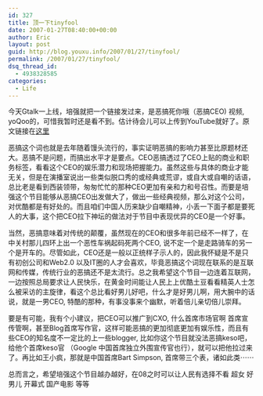 ```yaml
---
id: 327
title: 顶一下tinyfool
date: 2007-01-27T08:40:00+00:00
author: Eric
layout: post
guid: http://blog.youxu.info/2007/01/27/tinyfool/
permalink: /2007/01/27/tinyfool/
dsq_thread_id:
  - 4938328585
categories:
  - Life
---
```

今天Gtalk一上线，培强就把一个链接发过来，是恶搞死你哦（恶搞CEO) 视频, yoQoo的，可惜我暂时还是看不到。估计待会儿可以上传到YouTube就好了。原文链接在[这里](http://www.tinydust.net/jsjy/sxl/2007/01/ceo.html)

恶搞这个词也就是去年随着馒头流行的，事实证明恶搞的影响力甚至比原题材还大。恶搞不是问题，而搞出水平才是要点。CEO恶搞透过了CEO上贴的商业和职务标签，看看这个CEO的娱乐潜力和现场把握能力。虽然这些与具体的商业才能无关，但是在演播室说出一些类似脱口秀的或经典或荒谬，或自大或自嘲的话语，总比老是看到西装领带，匆匆忙忙的那种CEO更加有亲和力和号召性。而要是培强这个节目能够从恶搞CEO出发做大了，做出一些经典视频，那么对这个公司，对优酷都是有好处的。而且咱们中国人历来缺少自嘲精神，小丢一下面子都是要死人的大事，这个把CEO拉下神坛的做法对于节目中表现优异的CEO是一个好事。 

当然，恶搞意味着对传统的颠覆，虽然现在的CEO和很多年前已经不一样了，在中关村那儿四环上出一个恶性车祸起码死两个CEO, 说不定一个是走路骑车的另一个是开车的。尽管如此，CEO还是一般以正统样子示人的，因此我怀疑是不是只有初创公司和Web2.0 以及IT圈的人才会喜欢，毕竟恶搞这个词现在联系的是互联网和传媒，传统行业的恶搞还不是太流行。总之我希望这个节目一边连着互联网，一边按照总局要求让人民快乐，在黄金时间能让人民上上优酷土豆看看精英人士怎么被采访的主旋律，看这个总比看好男儿好吧，什么才是好男儿啊，用大腕中的话说，就是一男CEO, 特酷的那种，有事没事来个幽默，听着倍儿亲切倍儿崇拜。 

要是有可能，我有个小建议，把CEO可以推广到CXO, 什么首席市场官啊 首席宣传管啊，甚至Blog首席写作官，这样可能恶搞的更加彻底更加有娱乐性，而且有些CEO的知名度不一定比的上一些blogger, 比如你这个节目就没法恶搞keso吧，给他个首席keso官 （Google 中国首席独立外围宣传官也行），就可以把他拉过来了。再比如王小疯，那就是中国首席Bart Simpson, 首席带三个表，诸如此类⋯⋯

总而言之，希望培强这个节目越办越好，在08之时可以让人民有选择不看 超女 好男儿 开幕式 国产电影 等等